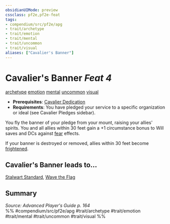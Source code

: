 ```yaml
---
obsidianUIMode: preview
cssclass: pf2e,pf2e-feat
tags:
- compendium/src/pf2e/apg
- trait/archetype
- trait/emotion
- trait/mental
- trait/uncommon
- trait/visual
aliases: ["Cavalier's Banner"]
---
```

# Cavalier's Banner  *Feat 4*  
[archetype](/rules/traits/archetype.md)  [emotion](/rules/traits/emotion.md)  [mental](/rules/traits/mental.md)  [uncommon](/rules/traits/uncommon.md)  [visual](/rules/traits/visual.md)  

- **Prerequisites**: [Cavalier Dedication](/compendium/feats/cavalier-dedication-apg.md)
- **Requirements**: You have pledged your service to a specific organization or ideal (see Cavalier Pledges sidebar).

You fly the banner of your pledge from your mount, raising your allies' spirits. You and all allies within 30 feet gain a +1 circumstance bonus to Will saves and DCs against [fear](/rules/traits/fear.md) effects.

If your banner is destroyed or removed, allies within 30 feet become [frightened](/rules/conditions.md#Frightened).

## Cavalier's Banner leads to...

[Stalwart Standard](/compendium/feats/stalwart-standard-lokl.md), [Wave the Flag](/compendium/feats/wave-the-flag-lokl.md)

## Summary

*Source: Advanced Player's Guide p. 164*  
%% #compendium/src/pf2e/apg #trait/archetype #trait/emotion #trait/mental #trait/uncommon #trait/visual %%
